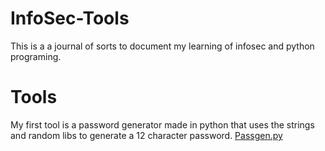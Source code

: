 # InfoSec-Tools
This is a a journal of sorts to document my learning of infosec and python programing. 

# Tools
  My first tool is a password generator made in python that uses the strings and random libs to generate a 12 character password. 
 [Passgen.py](https://github.com/Destituentt/InfoSec-Tools/blob/main/Passgen.py)
